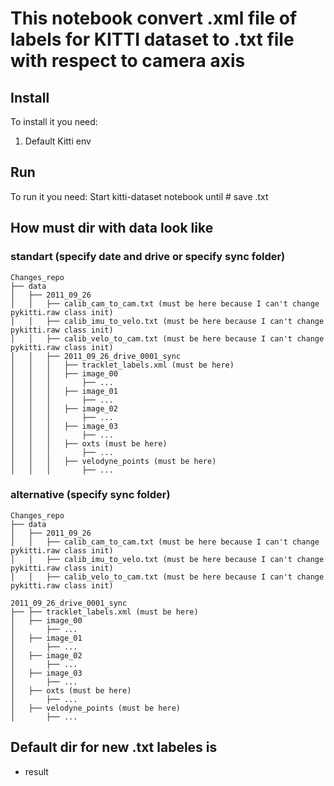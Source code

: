 # This notebook convert .xml file of labels for KITTI dataset to .txt file with respect to camera axis

## Install
To install it you need:
1) Default Kitti env

## Run
To run it you need:
Start kitti-dataset notebook until # save .txt

## How must dir with data look like

### standart (specify date and drive or specify sync folder)
```
Changes_repo
├── data
│   ├── 2011_09_26
│   │   ├── calib_cam_to_cam.txt (must be here because I can't change pykitti.raw class init)
│   │   ├── calib_imu_to_velo.txt (must be here because I can't change pykitti.raw class init)
│   │   ├── calib_velo_to_cam.txt (must be here because I can't change pykitti.raw class init)
│   │   ├── 2011_09_26_drive_0001_sync
│   │   │   ├── tracklet_labels.xml (must be here)
│   │   │   ├── image_00
│   │   │       ├── ...
│   │   │   ├── image_01
│   │   │       ├── ...
│   │   │   ├── image_02
│   │   │       ├── ...
│   │   │   ├── image_03
│   │   │       ├── ... 
│   │   │   ├── oxts (must be here)
│   │   │       ├── ...
│   │   │   ├── velodyne_points (must be here)
│   │   │       ├── ...
```

### alternative (specify sync folder)
```
Changes_repo
├── data
│   ├── 2011_09_26
│   │   ├── calib_cam_to_cam.txt (must be here because I can't change pykitti.raw class init)
│   │   ├── calib_imu_to_velo.txt (must be here because I can't change pykitti.raw class init)
│   │   ├── calib_velo_to_cam.txt (must be here because I can't change pykitti.raw class init)

2011_09_26_drive_0001_sync
├── ├── tracklet_labels.xml (must be here)
│   ├── image_00
│       ├── ...
│   ├── image_01
│       ├── ...
│   ├── image_02
│       ├── ...
│   ├── image_03
│       ├── ... 
│   ├── oxts (must be here)
│       ├── ...
│   ├── velodyne_points (must be here)
│       ├── ...
```

## Default dir for new .txt labeles is 
- result

                                        

